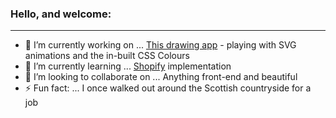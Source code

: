 ### Hello, and welcome:
****
- 🔭 I’m currently working on ...
[This drawing app](https://github.com/george-staniland/svg-draw) - playing with SVG animations and the in-built CSS Colours
- 🌱 I’m currently learning ...
[Shopify](https://www.shopify.com/about) implementation
- 👯 I’m looking to collaborate on ...
Anything front-end and beautiful
- ⚡ Fun fact: ...
I once walked out around the Scottish countryside for a job


